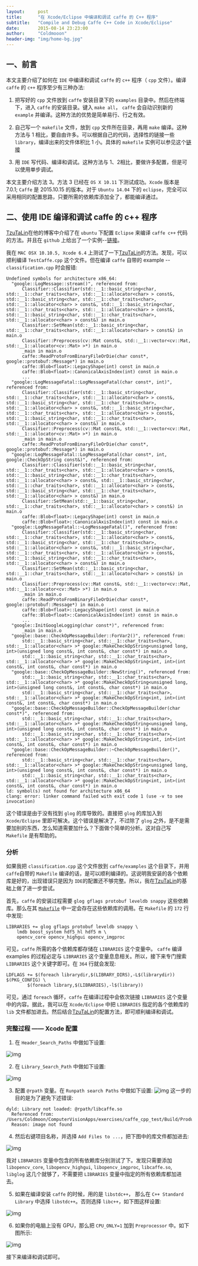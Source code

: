 ```yaml
---
layout:     post
title:      "在 Xcode/Eclipse 中编译和调试 caffe 的 C++ 程序"
subtitle:   "Compile and Debug Caffe C++ Code in Xcode/Eclipse"
date:       2015-08-14 23:23:00
author:     "Coldmooon"
header-img: "img/home-bg.jpg"
---
```


## 一、前言
本文主要介绍了如何在 `IDE` 中编译和调试 `caffe` 的 `c++` 程序（ `cpp` 文件）。编译 `caffe` 的 `c++` 程序至少有三种办法:

1. 把写好的 `cpp` 文件放到 `caffe` 安装目录下的 `examples` 目录中。然后在终端下，进入 `caffe` 的安装目录。键入 `make all`， `caffe` 会自动识别新的 `example` 并编译。这种方法的优势是简单易行、行之有效。

2. 自己写一个 `makefile` 文件，放到 `cpp` 文件所在目录，再用 `make` 编译。这种方法与 1 相比，要自由许多。可以根据自己的代码，选择性的链接一些 `library`，编译出来的文件体积比 1 小。具体的 `makefile` 实例可以参见这个[链接](https://github.com/tzutalin/caffe_test)

3. 用 `IDE` 写代码、编译和调试。这种方法与 1、2相比，要做许多配置，但是可以使用单步调试。

本文主要介绍方法 3。方法 3 已经在 `OS X 10.11` 下测试成功。`Xcode` 版本是 7.0.1; `Caffe` 是 2015.10.15 的版本。对于 `Ubuntu 14.04` 下的 `eclipse`，完全可以采用相同的配置思路，只要所需的依赖库添加全了，都能编译通过。

## 二、使用 IDE 编译和调试 caffe 的 c++ 程序

[TzuTaLin](http://tzutalin.blogspot.tw/2015/05/caffe-on-ubuntu-eclipse-cc.html)在他的博客中介绍了在 `ubuntu` 下配置 `Eclipse` 来编译 `caffe c++` 代码的方法。并且在 `github` 上给出了一个实例--[链接](https://github.com/tzutalin/caffe_test)。

我在 `MAC OSX 10.10.5, Xcode 6.4` 上测试了一下[TzuTaLin](http://tzutalin.blogspot.tw/2015/05/caffe-on-ubuntu-eclipse-cc.html)的方法。发现，可以顺利编译 `TestCaffe.cpp` 这个文件。但在编译 `caffe` 自带的 example -- `classification.cpp` 时会报错:

```
Undefined symbols for architecture x86_64:
  "google::LogMessage::stream()", referenced from:
      Classifier::Classifier(std::__1::basic_string<char, std::__1::char_traits<char>, std::__1::allocator<char> > const&, std::__1::basic_string<char, std::__1::char_traits<char>, std::__1::allocator<char> > const&, std::__1::basic_string<char, std::__1::char_traits<char>, std::__1::allocator<char> > const&, std::__1::basic_string<char, std::__1::char_traits<char>, std::__1::allocator<char> > const&) in main.o
      Classifier::SetMean(std::__1::basic_string<char, std::__1::char_traits<char>, std::__1::allocator<char> > const&) in main.o
      Classifier::Preprocess(cv::Mat const&, std::__1::vector<cv::Mat, std::__1::allocator<cv::Mat> >*) in main.o
      _main in main.o
      caffe::ReadProtoFromBinaryFileOrDie(char const*, google::protobuf::Message*) in main.o
      caffe::Blob<float>::LegacyShape(int) const in main.o
      caffe::Blob<float>::CanonicalAxisIndex(int) const in main.o
      ...
  "google::LogMessageFatal::LogMessageFatal(char const*, int)", referenced from:
      Classifier::Classifier(std::__1::basic_string<char, std::__1::char_traits<char>, std::__1::allocator<char> > const&, std::__1::basic_string<char, std::__1::char_traits<char>, std::__1::allocator<char> > const&, std::__1::basic_string<char, std::__1::char_traits<char>, std::__1::allocator<char> > const&, std::__1::basic_string<char, std::__1::char_traits<char>, std::__1::allocator<char> > const&) in main.o
      Classifier::Preprocess(cv::Mat const&, std::__1::vector<cv::Mat, std::__1::allocator<cv::Mat> >*) in main.o
      _main in main.o
      caffe::ReadProtoFromBinaryFileOrDie(char const*, google::protobuf::Message*) in main.o
  "google::LogMessageFatal::LogMessageFatal(char const*, int, google::CheckOpString const&)", referenced from:
      Classifier::Classifier(std::__1::basic_string<char, std::__1::char_traits<char>, std::__1::allocator<char> > const&, std::__1::basic_string<char, std::__1::char_traits<char>, std::__1::allocator<char> > const&, std::__1::basic_string<char, std::__1::char_traits<char>, std::__1::allocator<char> > const&, std::__1::basic_string<char, std::__1::char_traits<char>, std::__1::allocator<char> > const&) in main.o
      Classifier::SetMean(std::__1::basic_string<char, std::__1::char_traits<char>, std::__1::allocator<char> > const&) in main.o
      caffe::Blob<float>::LegacyShape(int) const in main.o
      caffe::Blob<float>::CanonicalAxisIndex(int) const in main.o
  "google::LogMessageFatal::~LogMessageFatal()", referenced from:
      Classifier::Classifier(std::__1::basic_string<char, std::__1::char_traits<char>, std::__1::allocator<char> > const&, std::__1::basic_string<char, std::__1::char_traits<char>, std::__1::allocator<char> > const&, std::__1::basic_string<char, std::__1::char_traits<char>, std::__1::allocator<char> > const&, std::__1::basic_string<char, std::__1::char_traits<char>, std::__1::allocator<char> > const&) in main.o
      Classifier::SetMean(std::__1::basic_string<char, std::__1::char_traits<char>, std::__1::allocator<char> > const&) in main.o
      Classifier::Preprocess(cv::Mat const&, std::__1::vector<cv::Mat, std::__1::allocator<cv::Mat> >*) in main.o
      _main in main.o
      caffe::ReadProtoFromBinaryFileOrDie(char const*, google::protobuf::Message*) in main.o
      caffe::Blob<float>::LegacyShape(int) const in main.o
      caffe::Blob<float>::CanonicalAxisIndex(int) const in main.o
      ...
  "google::InitGoogleLogging(char const*)", referenced from:
      _main in main.o
  "google::base::CheckOpMessageBuilder::ForVar2()", referenced from:
      std::__1::basic_string<char, std::__1::char_traits<char>, std::__1::allocator<char> >* google::MakeCheckOpString<unsigned long, int>(unsigned long const&, int const&, char const*) in main.o
      std::__1::basic_string<char, std::__1::char_traits<char>, std::__1::allocator<char> >* google::MakeCheckOpString<int, int>(int const&, int const&, char const*) in main.o
  "google::base::CheckOpMessageBuilder::NewString()", referenced from:
      std::__1::basic_string<char, std::__1::char_traits<char>, std::__1::allocator<char> >* google::MakeCheckOpString<unsigned long, int>(unsigned long const&, int const&, char const*) in main.o
      std::__1::basic_string<char, std::__1::char_traits<char>, std::__1::allocator<char> >* google::MakeCheckOpString<int, int>(int const&, int const&, char const*) in main.o
  "google::base::CheckOpMessageBuilder::CheckOpMessageBuilder(char const*)", referenced from:
      std::__1::basic_string<char, std::__1::char_traits<char>, std::__1::allocator<char> >* google::MakeCheckOpString<unsigned long, int>(unsigned long const&, int const&, char const*) in main.o
      std::__1::basic_string<char, std::__1::char_traits<char>, std::__1::allocator<char> >* google::MakeCheckOpString<int, int>(int const&, int const&, char const*) in main.o
  "google::base::CheckOpMessageBuilder::~CheckOpMessageBuilder()", referenced from:
      std::__1::basic_string<char, std::__1::char_traits<char>, std::__1::allocator<char> >* google::MakeCheckOpString<unsigned long, int>(unsigned long const&, int const&, char const*) in main.o
      std::__1::basic_string<char, std::__1::char_traits<char>, std::__1::allocator<char> >* google::MakeCheckOpString<int, int>(int const&, int const&, char const*) in main.o
ld: symbol(s) not found for architecture x86_64
clang: error: linker command failed with exit code 1 (use -v to see invocation)
```    
这个错误是由于没有找到 `glog` 的库导致的。直接把 `glog` 的库加入到 `Xcode/Eclipse` 里即可解决。这个错误是解决了，不过除了 `glog` 之外，是不是需要加别的东西，怎么知道需要加什么？下面做个简单的分析。这对自己写 `Makefile` 是有帮助的。


### 分析

如果我把 `classification.cpp` 这个文件放到 `caffe/examples` 这个目录下，并用 `caffe`自带的 `Makefile` 编译的话，是可以顺利编译的。这说明我安装的各个依赖库是好的，出现错误只是因为 `IDE`的配置还不够完整。所以，我在[TzuTaLin](http://tzutalin.blogspot.tw/2015/05/caffe-on-ubuntu-eclipse-cc.html)的基础上做了进一步尝试。

首先，`caffe` 的安装过程需要 `glog gflags protobuf leveldb snappy` 这些依赖库。那么在其 [`Makefile`](https://github.com/BVLC/caffe/blob/master/Makefile) 中一定会存在这些依赖库的调用。在 `Makefile` 的 `172` 行中发现:

```
LIBRARIES += glog gflags protobuf leveldb snappy \
	lmdb boost_system hdf5_hl hdf5 m \
	opencv_core opencv_highgui opencv_imgproc
```
可见，`caffe` 所需的各个依赖库都存储在 `LIBRARIES` 这个变量中。 `caffe` 编译 examples 的过程必定与 `LIBRARIES` 这个变量息息相关。所以，接下来专门搜索 `LIBRARIES` 这个关键字即可。在 `364` 行就会发现:

```
LDFLAGS += $(foreach librarydir,$(LIBRARY_DIRS),-L$(librarydir)) $(PKG_CONFIG) \
		$(foreach library,$(LIBRARIES),-l$(library))
```
可见，通过 `foreach` 循环，`caffe` 在编译过程中会依次链接 `LIBRARIES` 这个变量中的内容。据此，我可以在 `Xcode/Eclipse` 中把 `LIBRARIES` 指定的各个依赖库的 `lib` 文件都加进去。然后结合[TzuTaLin](http://tzutalin.blogspot.tw/2015/05/caffe-on-ubuntu-eclipse-cc.html)的配置方法，即可顺利编译和调试。

### 完整过程 —— Xcode 配置 
1) 在 `Header_Search_Paths` 中做如下设置:

![img](/img/compile_caffe_cpp/compile_caffe_cpp_01.jpg)

2) 在 `Library_Search_Path` 中做如下设置:

![img](/img/compile_caffe_cpp/compile_caffe_cpp_02.jpg)

3) 配置 `@rpath` 变量。在 `Runpath search Paths` 中做如下设置:
![img](/img/compile_caffe_cpp/compile_caffe_cpp_06.jpg)
这一步的目的是为了避免下述错误:

```
dyld: Library not loaded: @rpath/libcaffe.so
  Referenced from: /Users/Coldmoon/ComputerVisionApps/exercises/caffe_cpp_test/Build/Products/Debug/caffe_cpp_test
  Reason: image not found
```

4) 然后右键项目名称，并选择 `Add Files to ...`，把下图中的库文件都加进去:

![img](/img/compile_caffe_cpp/compile_caffe_cpp_07.jpg)

我对 `LIBRARIES` 变量中包含的所有依赖库分别测试了下。发现只需要添加 `libopencv_core`, `libopencv_highgui`, `libopencv_imgproc`, `libcaffe.so`, `libglog` 这几个就够了，不需要把 `LIBRARIES` 变量中指定的所有依赖库都加进去。

5) 如果在编译安装 `caffe` 的时候，用的是 `libstdc++`， 那么在 `C++ Standard Library` 中选择 `libstdc++`。否则选择 `libc++`，如下图这样设置:

![img](/img/compile_caffe_cpp/compile_caffe_cpp_04.jpg)

6) 如果你的电脑上没有 GPU，那么把 `CPU_ONLY=1` 加到 `Preprocessor` 中。如下图所示:

![img](/img/compile_caffe_cpp/compile_caffe_cpp_05.jpg)

接下来编译和调试即可。
